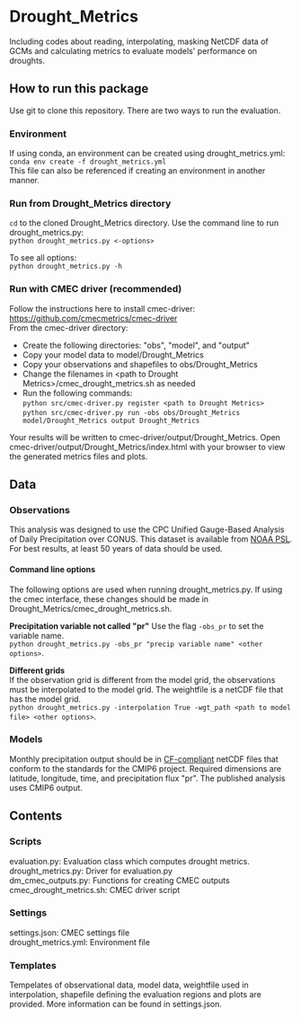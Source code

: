 # Drought_Metrics  
Including codes about reading, interpolating, masking NetCDF data of GCMs and calculating metrics to evaluate models' performance on droughts.  

## How to run this package  
Use git to clone this repository. There are two ways to run the evaluation.  

### Environment  
If using conda, an environment can be created using drought_metrics.yml:  
`conda env create -f drought_metrics.yml`  
This file can also be referenced if creating an environment in another manner.  

### Run from Drought_Metrics directory  
`cd` to the cloned Drought_Metrics directory. Use the command line to run drought_metrics.py:  
`python drought_metrics.py <-options>`  

To see all options:  
`python drought_metrics.py -h`  

### Run with CMEC driver (recommended)  
Follow the instructions here to install cmec-driver: https://github.com/cmecmetrics/cmec-driver  
From the cmec-driver directory:  
- Create the following directories: "obs", "model", and "output"  
- Copy your model data to model/Drought_Metrics  
- Copy your observations and shapefiles to obs/Drought_Metrics  
- Change the filenames in \<path to Drought Metrics\>/cmec_drought_metrics.sh as needed  
- Run the following commands:  
`python src/cmec-driver.py register <path to Drought Metrics>`  
`python src/cmec-driver.py run -obs obs/Drought_Metrics model/Drought_Metrics output Drought_Metrics`  

Your results will be written to cmec-driver/output/Drought_Metrics. Open cmec-driver/output/Drought_Metrics/index.html with your browser to view the generated metrics files and plots.  

## Data  

### Observations  
This analysis was designed to use the CPC Unified Gauge-Based Analysis of Daily Precipitation over CONUS. This dataset is available from [NOAA PSL](https://psl.noaa.gov/data/gridded/data.unified.daily.conus.html). For best results, at least 50 years of data should be used.  

#### Command line options  
The following options are used when running drought_metrics.py. If using the cmec interface, these changes should be made in Drought_Metrics/cmec_drought_metrics.sh.  

**Precipitation variable not called "pr"**
Use the flag `-obs_pr` to set the variable name.  
`python drought_metrics.py -obs_pr "precip variable name" <other options>`.  

**Different grids**  
If the observation grid is different from the model grid, the observations must be interpolated to the model grid. The weightfile is a netCDF file that has the model grid.  
`python drought_metrics.py -interpolation True -wgt_path <path to model file> <other options>`.

### Models
Monthly precipitation output should be in [CF-compliant](https://cfconventions.org/) netCDF files that conform to the standards for the CMIP6 project. Required dimensions are latitude, longitude, time, and precipitation flux "pr". The published analysis uses CMIP6 output.  

## Contents  
### Scripts  
evaluation.py: Evaluation class which computes drought metrics.  
drought_metrics.py: Driver for evaluation.py  
dm_cmec_outputs.py: Functions for creating CMEC outputs  
cmec_drought_metrics.sh: CMEC driver script  

### Settings  
settings.json: CMEC settings file  
drought_metrics.yml: Environment file  

### Templates  
Tempelates of observational data, model data, weightfile used in interpolation, shapefile defining the evaluation regions and plots are provided. More information can be found in settings.json.  
